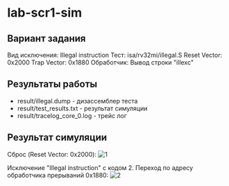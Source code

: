 # lab-scr1-sim
## Вариант задания
Вид исключения: Illegal instruction
Тест: isa/rv32mi/illegal.S
Reset Vector: 0x2000
Trap Vector: 0x1880
Обработчик: Вывод строки "illexc"

## Результаты работы
* result/illegal.dump - дизассемблер теста
* result/test_results.txt - результат симуляции
* result/tracelog_core_0.log - трейс лог

## Результат симуляции
Сброс (Reset Vector: 0x2000):
![1](https://github.com/BotWaw/scr1/assets/99167822/f5926476-cb22-47f7-89d7-9e9f599a7cd6)

Исключение "Illegal instruction" с кодом 2. Переход по адресу обработчика прерываний 0x1880:
![2](https://github.com/BotWaw/scr1/assets/99167822/873bde5c-87b5-4683-aea6-3f8f13dea9bc)
